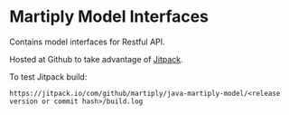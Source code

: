 # Martiply Model Interfaces

Contains model interfaces for Restful API.

Hosted at Github to take advantage of [Jitpack](https://jitpack.io/).

To test Jitpack build:

```
https://jitpack.io/com/github/martiply/java-martiply-model/<release version or commit hash>/build.log
```

